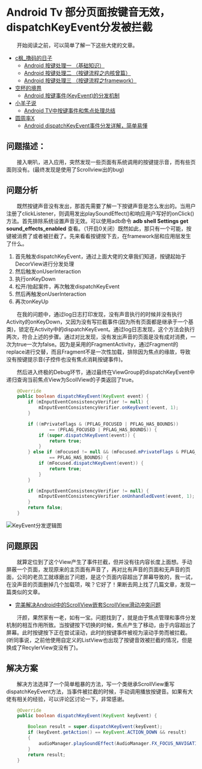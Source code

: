 # Android Tv 部分页面按键音无效，dispatchKeyEvent分发被拦截

&emsp;&emsp;开始阅读之前，可以简单了解一下这些大佬的文章。  

- [c枫_撸码的日子](https://www.jianshu.com/u/2c5186caa67a)  
    - [Android 按键处理一 （基础知识）](https://www.jianshu.com/p/821b3efbe3a1)
    - [Android 按键处理二 （按键流程之内核曾篇）](https://www.jianshu.com/p/d465008996cd)
    - [Android 按键处理三 （按键流程之framework）](https://www.jianshu.com/p/70769c5f1ffe)
- [空杯的境界](https://blog.csdn.net/benzhujie1245com?type=blog)
    - [Android 按键事件(KeyEvent)的分发机制](https://blog.csdn.net/benzhujie1245com/article/details/89559900)
- [小羊子说](https://juneyang.blog.csdn.net/?type=blog)
    - [Android TV中按键事件和焦点处理总结](https://blog.csdn.net/jun5753/article/details/78665886)
- [圆周率X](https://blog.csdn.net/txksnail?type=blog)
    - [Android dispatchKeyEvent事件分发详解，简单易懂](https://blog.csdn.net/txksnail/article/details/103638638)

## 问题描述：

&emsp;&emsp;接入喇叭，进入应用，突然发现一些页面有系统调用的按键提示音，而有些页面则没有。(最终发现是使用了Scrollview出的bug)

## 问题分析

&emsp;&emsp;既然按键声音没有发出，那首先需要了解一下按键声音是怎么发出的。当用户注册了clickListener，则调用发出playSoundEffect()和响应用户写好的onClick()方法。首先排除系统设置声音无效。可以使用adb命令 <b>adb shell Settings get sound_effects_enabled</b>
查看。（1开启0关闭）既然如此，那只有一个可能，按键被消费了或者被拦截了。先来看看按键按下去，在framework层和应用层发生了什么。

1. 首先触发dispatchKeyEvent，通过上面大佬的文章我们知道，按键起始于DecorView进行分发处理
2. 然后触发onUserInteraction
3. 执行onKeyDown
4. 松开/抬起案件，再次触发dispatchKeyEvent
5. 然后再触发onUserInteraction
6. 再次onKeyUp

&emsp;&emsp;在我的问题中，通过log日志打印发现，没有声音执行的时候并没有执行Activity的onKeyDown，又因为没有写拦截事件(因为所有页面都是继承于一个基类)，锁定在Activity中的dispatchKeyEvent。通过log日志发现，这个方法会执行两次，符合上述的步骤。通过对比发现，没有发出声音的页面是没有成对消费，一次为true一次为false。因为是采用的FragmentActivity，通过Fragment的replace进行交替，而且Fragment不是一次性加载，排除因为焦点的缘故，导致没有按键提示音(子控件也没有焦点消耗按键事件)。

&emsp;&emsp;然后进入终极的Debug环节，通过最终在ViewGroup的dispatchKeyEvent中递归查询当前焦点View为ScollView的子类返回了true。

``` java
    @Override
    public boolean dispatchKeyEvent(KeyEvent event) {
        if (mInputEventConsistencyVerifier != null) {
            mInputEventConsistencyVerifier.onKeyEvent(event, 1);
        }

        if ((mPrivateFlags & (PFLAG_FOCUSED | PFLAG_HAS_BOUNDS))
                == (PFLAG_FOCUSED | PFLAG_HAS_BOUNDS)) {
            if (super.dispatchKeyEvent(event)) {
                return true;
            }
        } else if (mFocused != null && (mFocused.mPrivateFlags & PFLAG_HAS_BOUNDS)
                == PFLAG_HAS_BOUNDS) {
            if (mFocused.dispatchKeyEvent(event)) {
                return true;
            }
        }

        if (mInputEventConsistencyVerifier != null) {
            mInputEventConsistencyVerifier.onUnhandledEvent(event, 1);
        }
        return false;
    }
```
![KeyEvent分发逻辑图](https://img-blog.csdnimg.cn/20191220211750432.png?x-oss-process=image/watermark,type_ZmFuZ3poZW5naGVpdGk,shadow_10,text_aHR0cHM6Ly9ibG9nLmNzZG4ubmV0L3R4a3NuYWls,size_16,color_FFFFFF,t_70)

## 问题原因

&emsp;&emsp;就算定位到了这个View产生了事件拦截，但并没有往内容长度上面想。手动屏蔽一个页面，发现原来的主页面有声音了，再对比有声音的页面和无声音的页面，公司的老员工就琢磨出了问题，是这个页面内容超出了屏幕导致的，我一试，在没声音的页面删掉几个加载项，唉？它好了！果断去网上找了几篇文章，发现一篇类似的文章。

- [完美解决Android中的ScrollView嵌套ScrollView滑动冲突问题](https://blog.csdn.net/Ever69/article/details/104315253)

&emsp;&emsp;汗颜，果然家有一老，如有一宝。问题找到了，就是由于焦点管理和事件分发机制的相互作用所致。当按键按下切换的时候，焦点产生了移动，由于内容超出了屏幕。此时按键按下正在尝试滚动，此时的按键事件被视为滚动手势而被拦截。(听同事说，之前他使用自定义的ListView也出现了按键音效被拦截的情况，但是换成了RecylerView变没有了)。

## 解决方案

&emsp;&emsp;解决方法选择了一个简单粗暴的方法，写一个类继承ScrollView重写dispatchKeyEvent方法，当事件被拦截的时候，手动调用播放按键音。如果有大佬有相关的经验，可以评论区讨论一下，非常感谢。

```java
    @Override
    public boolean dispatchKeyEvent(KeyEvent keyEvent) {

        Boolean result = super.dispatchKeyEvent(keyEvent);
        if (keyEvent.getAction() == KeyEvent.ACTION_DOWN && result)
        {
            audioManager.playSoundEffect(AudioManager.FX_FOCUS_NAVIGATION_DOWN);
        }
        return result;
    }
```